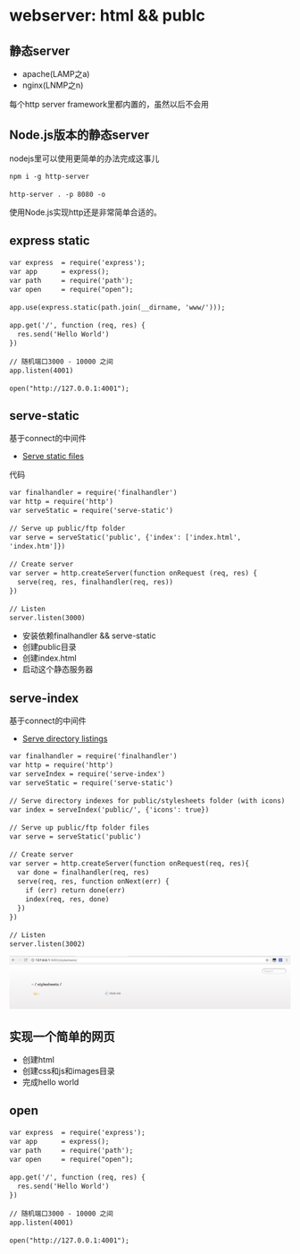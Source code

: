 # webserver: html && publc

## 静态server

- apache(LAMP之a)
- nginx(LNMP之n)

每个http server framework里都内置的，虽然以后不会用


## Node.js版本的静态server

nodejs里可以使用更简单的办法完成这事儿

```
npm i -g http-server

http-server . -p 8080 -o
```

使用Node.js实现http还是非常简单合适的。


## express static

```
var express  = require('express');
var app      = express();
var path     = require('path');
var open     = require("open");

app.use(express.static(path.join(__dirname, 'www/')));

app.get('/', function (req, res) {
  res.send('Hello World')
})

// 随机端口3000 - 10000 之间
app.listen(4001)

open("http://127.0.0.1:4001");
```

## serve-static

基于connect的中间件

- [Serve static files](https://www.npmjs.com/package/serve-static)

代码

```
var finalhandler = require('finalhandler')
var http = require('http')
var serveStatic = require('serve-static')
 
// Serve up public/ftp folder 
var serve = serveStatic('public', {'index': ['index.html', 'index.htm']})
 
// Create server 
var server = http.createServer(function onRequest (req, res) {
  serve(req, res, finalhandler(req, res))
})
 
// Listen 
server.listen(3000)
```

- 安装依赖finalhandler && serve-static
- 创建public目录
- 创建index.html
- 启动这个静态服务器

## serve-index

基于connect的中间件

- [Serve directory listings](https://www.npmjs.com/package/serve-index)

```
var finalhandler = require('finalhandler')
var http = require('http')
var serveIndex = require('serve-index')
var serveStatic = require('serve-static')
 
// Serve directory indexes for public/stylesheets folder (with icons) 
var index = serveIndex('public/', {'icons': true})
 
// Serve up public/ftp folder files 
var serve = serveStatic('public')
 
// Create server 
var server = http.createServer(function onRequest(req, res){
  var done = finalhandler(req, res)
  serve(req, res, function onNext(err) {
    if (err) return done(err)
    index(req, res, done)
  })
})
 
// Listen 
server.listen(3002)
```

![Static Index](static-index.png)

## 实现一个简单的网页

- 创建html
- 创建css和js和images目录
- 完成hello world

## open

```
var express  = require('express');
var app      = express();
var path     = require('path');
var open     = require("open");

app.get('/', function (req, res) {
  res.send('Hello World')
})

// 随机端口3000 - 10000 之间
app.listen(4001)

open("http://127.0.0.1:4001");
```
